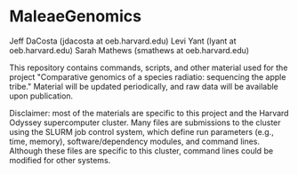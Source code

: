 # MaleaeGenomics
Jeff DaCosta (jdacosta at oeb.harvard.edu)
Levi Yant (lyant at oeb.harvard.edu)
Sarah Mathews (smathews at oeb.harvard.edu)

This repository contains commands, scripts, and other material used for the project "Comparative genomics of a species radiatio: sequencing the apple tribe." Material will be updated periodically, and raw data will be available upon publication.

Disclaimer: most of the materials are specific to this project and the Harvard Odyssey supercomputer cluster. Many files are submissions to the cluster using the SLURM job control system, which define run parameters (e.g., time, memory), software/dependency modules, and command lines. Although these files are specific to this cluster, command lines could be modified for other systems.
